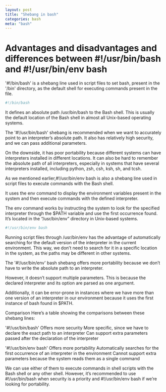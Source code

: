 ```yaml
---
layout: post
title: "Shebang in bash"
categories: bash
meta: "bash"
---
```


# Advantages and disadvantages and differences between #!/usr/bin/bash and #!/usr/bin/env bash

'#!/bin/bash' is a shebang line used in script files to set bash, present in the '/bin' directory, as the default shell for executing commands present in the file.
```bash
#!/bin/bash
```
It defines an absolute path /usr/bin/bash to the Bash shell. This is usually the default location of the Bash shell in almost all Unix-based operating systems.

The '#!/usr/bin/bash' shebang is recommended when we want to accurately point to an interpreter’s absolute path. It also has relatively high security, and we can pass additional parameters.

On the downside, it has poor portability because different systems can have interpreters installed in different locations. 
It can also be hard to remember the absolute path of all interpreters, especially in systems that have several interpreters installed, including python, zsh, csh, ksh, sh, and tcsh.


As we mentioned earlier,#!/usr/bin/env bash is also a shebang line used in script files to execute commands with the Bash shell.

It uses the env command to display the environment variables present in the system and then execute commands with the defined interpreter.

The env command works by instructing the system to look for the specified interpreter through the $PATH variable and use the first occurrence found. It’s located in the “/usr/bin/env” directory in Unix-based systems.

```bash
#!/usr/bin/env bash
```

Running script files through /usr/bin/env has the advantage of automatically searching for the default version of the interpreter in the current environment. 
This way, we don’t need to search for it in a specific location in the system, as the paths may be different in other systems.

The '#!/usr/bin/env' bash shebang offers more portability because we don’t have to write the absolute path to an interpreter.

However, it doesn’t support multiple parameters. This is because the declared interpreter and its option are parsed as one argument.

Additionally, it can be error-prone in instances where we have more than one version of an interpreter in our environment because it uses the first instance of bash found in $PATH.



Comparison
Here’s a table showing the comparisons between these shebang lines:

'#!/usr/bin/bash'
Offers more security
More specific, since we have to declare the exact path to an interpreter
Can support extra parameters passed after the declaration of the interpreter

'#!/usr/bin/env bash'
Offers more portability
Automatically searches for the first occurrence of an interpreter in the environment
Cannot support extra parameters because the system reads them as a single command


We can use either of them to execute commands in shell scripts with the Bash shell or any other shell. However, it’s recommended to use #!/usr/bin/bash when security is a priority and #!/usr/bin/env bash if we’re looking for portability.